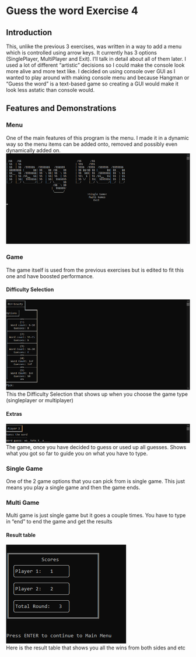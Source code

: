 # Guess the word Exercise 4
## Introduction
This, unlike the previous 3 exercises, was written in a way to add a menu which is controlled using arrow keys. It currently has 3 options (SinglePlayer, MultiPlayer and Exit). I’ll talk in detail about all of them later.  I used a lot of different “artistic” decisions so I could make the console look more alive and more text like. I decided on using console over GUI as I wanted to play around with making console menu and because Hangman or “Guess the word” is a text-based game so creating a GUI would make it look less astatic than console would.
## Features and Demonstrations
### Menu
One of the main features of this program is the menu. I made it in a dynamic way so the menu items can be added onto, removed and possibly even dynamically added on. 
![show](/Images/image1.gif) <br />
### Game
The game itself is used from the previous exercises but is edited to fit this one and have boosted performance.
#### Difficulty Selection
![show](/Images/image2.png) <br />
This the Difficulty Selection that shows up when you choose the game type (singleplayer or multiplayer)
#### Extras
![show](/Images/image3.png) <br />
The game, once you have decided to guess or used up all guesses. Shows what you got so far to guide you on what you have to type.
### Single Game
One of the 2 game options that you can pick from is single game. This just means you play a single game and then the game ends.
### Multi Game
Multi game is just single game but it goes a couple times. You have to type in “end” to end the game and get the results
#### Result table
![show](/Images/image4.png) <br />
Here is the result table that shows you all the wins from both sides and etc
